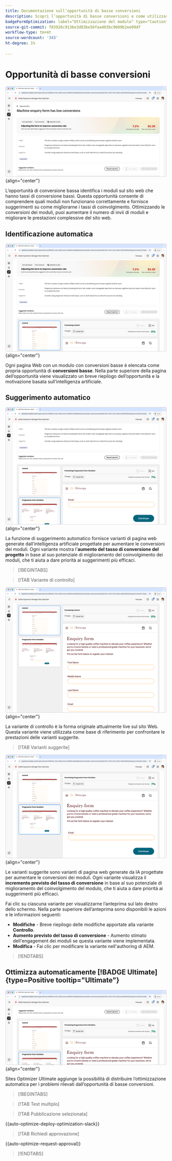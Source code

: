 ```yaml
---
title: Documentazione sull’opportunità di basse conversioni
description: Scopri l’opportunità di basse conversioni e come utilizzarla per migliorare il coinvolgimento con i moduli sul tuo sito web.
badgeFormOptimization: label="Ottimizzazione del modulo" type="Caution" url="../../opportunity-types/form-optimization.md" tooltip="Ottimizzazione del modulo"
source-git-commit: f83926c9136e3d83be56faa403bc9609b2ee09df
workflow-type: tm+mt
source-wordcount: '343'
ht-degree: 1%

---
```



# Opportunità di basse conversioni

![Opportunità di conversione ridotta](./assets/low-conversions/hero.png){align="center"}

L’opportunità di conversione bassa identifica i moduli sul sito web che hanno tassi di conversione bassi. Questa opportunità consente di comprendere quali moduli non funzionano correttamente e fornisce suggerimenti su come migliorarne i tassi di coinvolgimento. Ottimizzando le conversioni dei moduli, puoi aumentare il numero di invii di moduli e migliorare le prestazioni complessive del sito web.

## Identificazione automatica

![Identificazione automatica conversioni basse](./assets/low-conversions/auto-identify.png){align="center"}

Ogni pagina Web con un modulo con conversioni basse è elencata come propria opportunità di **conversioni basse**. Nella parte superiore della pagina dell’opportunità viene visualizzato un breve riepilogo dell’opportunità e la motivazione basata sull’intelligenza artificiale.

## Suggerimento automatico

![Suggerisci automaticamente basse conversioni](./assets/low-conversions/auto-suggest.png){align="center"}

La funzione di suggerimento automatico fornisce varianti di pagina web generate dall’intelligenza artificiale progettate per aumentare le conversioni dei moduli. Ogni variante mostra l&#39;**aumento del tasso di conversione del progetto** in base al suo potenziale di miglioramento del coinvolgimento dei moduli, che ti aiuta a dare priorità ai suggerimenti più efficaci.

>[!BEGINTABS]

>[!TAB Variante di controllo]

![Varianti di controllo](./assets/low-conversions/control-variation.png){align="center"}

La variante di controllo è la forma originale attualmente live sul sito Web. Questa variante viene utilizzata come base di riferimento per confrontare le prestazioni delle varianti suggerite.

>[!TAB Varianti suggerite]

![Varianti suggerite](./assets/low-conversions/suggested-variations.png){align="center"}

Le varianti suggerite sono varianti di pagina web generate da IA progettate per aumentare le conversioni dei moduli. Ogni variante visualizza il **incremento previsto del tasso di conversione** in base al suo potenziale di miglioramento del coinvolgimento del modulo, che ti aiuta a dare priorità ai suggerimenti più efficaci.

Fai clic su ciascuna variante per visualizzarne l’anteprima sul lato destro dello schermo. Nella parte superiore dell’anteprima sono disponibili le azioni e le informazioni seguenti:

* **Modifiche** - Breve riepilogo delle modifiche apportate alla variante **Controllo**.
* **Aumento previsto del tasso di conversione** - Aumento stimato dell&#39;engagement dei moduli se questa variante viene implementata.
* **Modifica** - Fai clic per modificare la variante nell&#39;authoring di AEM.

>[!ENDTABS]

## Ottimizza automaticamente [!BADGE Ultimate]{type=Positive tooltip="Ultimate"}


![Ottimizzazione automatica conversioni basse](./assets/low-conversions/auto-optimize.png){align="center"}

Sites Optimizer Ultimate aggiunge la possibilità di distribuire l’ottimizzazione automatica per i problemi rilevati dall’opportunità di basse conversioni.

>[!BEGINTABS]

>[!TAB Test multiplo]


>[!TAB Pubblicazione selezionata]

{{auto-optimize-deploy-optimization-slack}}

>[!TAB Richiedi approvazione]

{{auto-optimize-request-approval}}

>[!ENDTABS]
